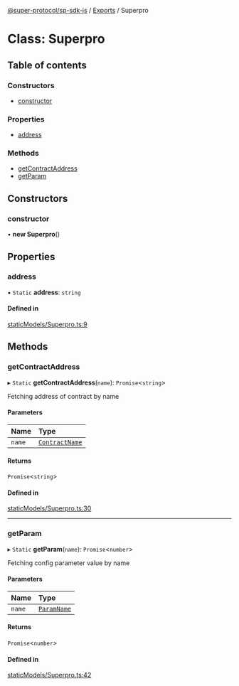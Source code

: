 [@super-protocol/sp-sdk-js](../README.md) / [Exports](../modules.md) / Superpro

# Class: Superpro

## Table of contents

### Constructors

- [constructor](Superpro.md#constructor)

### Properties

- [address](Superpro.md#address)

### Methods

- [getContractAddress](Superpro.md#getcontractaddress)
- [getParam](Superpro.md#getparam)

## Constructors

### constructor

• **new Superpro**()

## Properties

### address

▪ `Static` **address**: `string`

#### Defined in

[staticModels/Superpro.ts:9](https://github.com/Super-Protocol/sp-sdk-js/blob/6811aa1/src/staticModels/Superpro.ts#L9)

## Methods

### getContractAddress

▸ `Static` **getContractAddress**(`name`): `Promise`<`string`\>

Fetching address of contract by name

#### Parameters

| Name | Type |
| :------ | :------ |
| `name` | [`ContractName`](../enums/ContractName.md) |

#### Returns

`Promise`<`string`\>

#### Defined in

[staticModels/Superpro.ts:30](https://github.com/Super-Protocol/sp-sdk-js/blob/6811aa1/src/staticModels/Superpro.ts#L30)

___

### getParam

▸ `Static` **getParam**(`name`): `Promise`<`number`\>

Fetching config parameter value by name

#### Parameters

| Name | Type |
| :------ | :------ |
| `name` | [`ParamName`](../enums/ParamName.md) |

#### Returns

`Promise`<`number`\>

#### Defined in

[staticModels/Superpro.ts:42](https://github.com/Super-Protocol/sp-sdk-js/blob/6811aa1/src/staticModels/Superpro.ts#L42)
